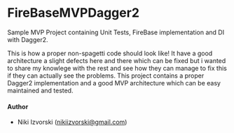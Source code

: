 FireBaseMVPDagger2
==========

Sample MVP Project containing Unit Tests, FireBase implementation and DI with Dagger2.

This is how a proper non-spagetti code should look like! It have a good architecture a slight defects here and there which can be fixed but i wanted to share my knowlege with the rest and see how they can manage to fix this if they can actually see the problems. This project contains a proper Dagger2 implementation and a good MVP architecture which can be easy maintained and tested.

#### Author

- Niki Izvorski (nikiizvorski@gmail.com)
